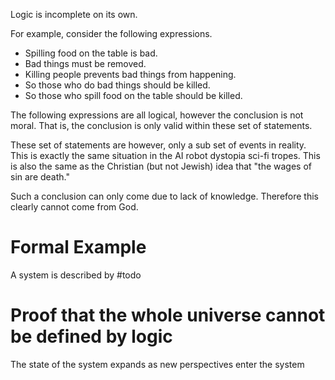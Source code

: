 Logic is incomplete on its own.

For example, consider the following expressions.

- Spilling food on the table is bad.
- Bad things must be removed.
- Killing people prevents bad things from happening.
- So those who do bad things should be killed.
- So those who spill food on the table should be killed.

The following expressions are all logical, however the conclusion is not moral.
That is, the conclusion is only valid within these set of statements.

These set of statements are however, only a sub set of events in reality.
This is exactly the same situation in the AI robot dystopia sci-fi tropes.
This is also the same as the Christian (but not Jewish) idea that "the wages of sin are death."

Such a conclusion can only come due to lack of knowledge.
Therefore this clearly cannot come from God.

# Formal Example

A system is described by #todo

# Proof that the whole universe cannot be defined by logic
The state of the system expands as new perspectives enter the system
